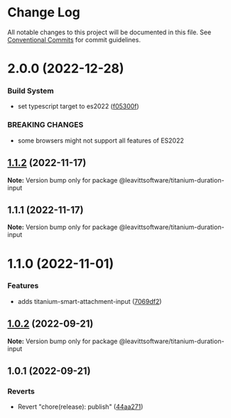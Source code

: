# Change Log

All notable changes to this project will be documented in this file.
See [Conventional Commits](https://conventionalcommits.org) for commit guidelines.

# 2.0.0 (2022-12-28)

### Build System

- set typescript target to es2022 ([f05300f](https://github.com/LeavittSoftware/titanium-elements/commit/f05300fb73bb634f2e7d0ae6a8c1b08132ee2b6a))

### BREAKING CHANGES

- some browsers might not support all features of ES2022

## [1.1.2](https://github.com/LeavittSoftware/titanium-elements/compare/@leavittsoftware/titanium-duration-input@1.1.1...@leavittsoftware/titanium-duration-input@1.1.2) (2022-11-17)

**Note:** Version bump only for package @leavittsoftware/titanium-duration-input

## 1.1.1 (2022-11-17)

**Note:** Version bump only for package @leavittsoftware/titanium-duration-input

# 1.1.0 (2022-11-01)

### Features

- adds titanium-smart-attachment-input ([7069df2](https://github.com/LeavittSoftware/titanium-elements/commit/7069df2eabf89e6285b5b6cd1c4d4b6eef8cbb3b))

## [1.0.2](https://github.com/LeavittSoftware/titanium-elements/compare/@leavittsoftware/titanium-duration-input@1.0.1...@leavittsoftware/titanium-duration-input@1.0.2) (2022-09-21)

**Note:** Version bump only for package @leavittsoftware/titanium-duration-input

## 1.0.1 (2022-09-21)

### Reverts

- Revert "chore(release): publish" ([44aa271](https://github.com/LeavittSoftware/titanium-elements/commit/44aa2713998d880469ac28acf8652adeb6bce20b))
